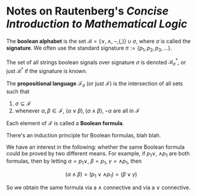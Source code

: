 # Notes on Rautenberg's *Concise Introduction to Mathematical Logic*

The **boolean alphabet** is the set $\mathcal{B} = \{ \vee, \wedge, \neg, (, ) \} \cup \sigma$, where $\sigma$ is called the **signature**. We often use the standard signature $\pi := \{p_1, p_2, p_3, \ldots\}$.

The set of all strings boolean signals over signature $\sigma$ is denoted $\mathcal{B}_{\sigma}^{\ast}$, or just $\mathcal{B}^{\ast}$ if the signature is known.

The **propositional language** $\mathcal{F}_{\sigma}$ (or just $\mathcal{F}$) is the intersection of all sets such that

 1. $\sigma \subseteq \mathcal{F}$
 2. whenever $\alpha, \beta \in \mathcal{F}$, $(\alpha \vee \beta), (\alpha \wedge \beta), \neg \alpha$ are all in $\mathcal{F}$

Each element of $\mathcal{F}$ is called a **Boolean formula**.

There's an induction principle for Boolean formulas, blah blah.

We have an interest in the following: whether the same Boolean formula could be proved by two different means. For example, if $p_1 \vee$, $\wedge p_1$ are both formulas, then by letting $\alpha = p_1 \vee$, $\beta = p_1$, $\gamma = \wedge p_1$, then

$$(\alpha \wedge \beta) = (p_1 \vee \wedge p_1) = (\beta \vee \gamma)$$

So we obtain the same formula via a $\wedge$ connective and via a $\vee$ connective.
